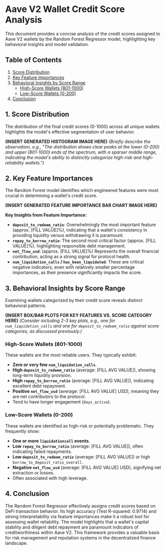 # Aave V2 Wallet Credit Score Analysis

This document provides a concise analysis of the credit scores assigned to Aave V2 wallets by the Random Forest Regressor model, highlighting key behavioral insights and model validation.

## Table of Contents

1.  [Score Distribution](#1-score-distribution)
2.  [Key Feature Importances](#2-key-feature-importances)
3.  [Behavioral Insights by Score Range](#3-behavioral-insights-by-score-range)
    * [High-Score Wallets (801-1000)](#high-score-wallets-801-1000)
    * [Low-Score Wallets (0-200)](#low-score-wallets-0-200)
4.  [Conclusion](#4-conclusion)

## 1. Score Distribution

The distribution of the final credit scores (0-1000) across all unique wallets highlights the model's effective segmentation of user behavior.

**(INSERT GENERATED HISTOGRAM IMAGE HERE)**
*(Briefly describe the observation, e.g., "The distribution shows clear peaks at the lower (0-200) and upper (801-1000) ends of the spectrum, with a sparser middle range, indicating the model's ability to distinctly categorize high-risk and high-reliability wallets.")*

## 2. Key Feature Importances

The Random Forest model identifies which engineered features were most crucial in determining a wallet's credit score.

**(INSERT GENERATED FEATURE IMPORTANCE BAR CHART IMAGE HERE)**

**Key Insights from Feature Importance:**
* **`deposit_to_redeem_ratio`**: Overwhelmingly the most important feature (approx. [FILL VALUE]%), indicating that a wallet's consistency in providing liquidity versus withdrawing it is paramount.
* **`repay_to_borrow_ratio`**: The second most critical factor (approx. [FILL VALUE]%), highlighting responsible debt management.
* **`net_flow_usd`**: (approx. [FILL VALUE]%) Represents the overall financial contribution, acting as a strong signal for protocol health.
* **`num_liquidation_calls` / `has_been_liquidated`**: These are critical negative indicators, even with relatively smaller percentage importances, as their presence significantly impacts the score.

## 3. Behavioral Insights by Score Range

Examining wallets categorized by their credit score reveals distinct behavioral patterns.

**(INSERT BOX/BAR PLOTS FOR KEY FEATURES VS. SCORE CATEGORY HERE)**
*(Consider including 2-3 key plots, e.g., one for `num_liquidation_calls` and one for `deposit_to_redeem_ratio` against score categories, as discussed previously.)*

### High-Score Wallets (801-1000)
These wallets are the most reliable users. They typically exhibit:
* **Zero or very few `num_liquidation_calls`**.
* **High `deposit_to_redeem_ratio`** (average: [FILL AVG VALUE]), showing long-term liquidity provision.
* **High `repay_to_borrow_ratio`** (average: [FILL AVG VALUE]), indicating excellent debt repayment.
* **Positive `net_flow_usd`** (average: [FILL AVG VALUE] USD), meaning they are net contributors to the protocol.
* Tend to have longer engagement (`days_active`).

### Low-Score Wallets (0-200)
These wallets are identified as high-risk or potentially problematic. They frequently show:
* **One or more `liquidationcall` events**.
* **Low `repay_to_borrow_ratio`** (average: [FILL AVG VALUE]), often indicating failed repayments.
* **Low `deposit_to_redeem_ratio`** (average: [FILL AVG VALUE]) or high `borrow_to_deposit_ratio_overall`.
* **Negative `net_flow_usd`** (average: [FILL AVG VALUE] USD), signifying net extraction or losses.
* Often associated with high leverage.

## 4. Conclusion

The Random Forest Regressor effectively assigns credit scores based on DeFi transaction behavior. Its high accuracy (Test R-squared: 0.9714) and strong interpretability via feature importances make it a robust tool for assessing wallet reliability. The model highlights that a wallet's capital stability and diligent debt repayment are paramount indicators of creditworthiness within Aave V2. This framework provides a valuable basis for risk management and reputation systems in the decentralized finance landscape.
